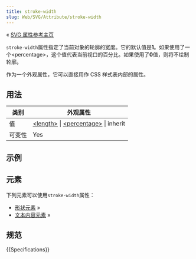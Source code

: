 ```yaml
---
title: stroke-width
slug: Web/SVG/Attribute/stroke-width
---
```


« [SVG 属性参考主页](/zh-CN/SVG/Attribute)

`stroke-width`属性指定了当前对象的轮廓的宽度。它的默认值是**1**。如果使用了一个\<percentage>，这个值代表当前视口的百分比。如果使用了**0**值，则将不绘制轮廓。

作为一个外观属性，它可以直接用作 CSS 样式表内部的属性。

## 用法

| 类别   | 外观属性                                                                                              |
| ------ | ----------------------------------------------------------------------------------------------------- |
| 值     | [\<length>](/zh-CN/Web/SVG/Content_type#Length) \| [\<percentage>](/zh-CN/Web/SVG/Content_type#Percentage) \| inherit |
| 可变性 | Yes                                                                                                   |

## 示例

## 元素

下列元素可以使用`stroke-width`属性：

- [形状元素](/zh-CN/SVG/Element#Shape) »
- [文本内容元素](/zh-CN/SVG/Element#TextContent) »

## 规范

{{Specifications}}

